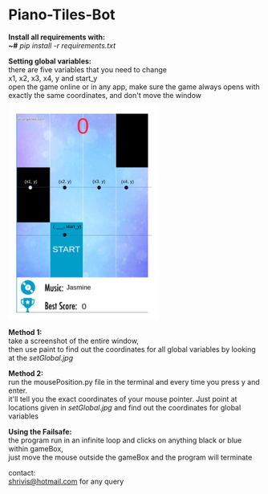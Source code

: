 # Piano-Tiles-Bot

**Install all requirements with:**</br>
**~#** *pip install -r requirements.txt*

**Setting global variables:**</br>
there are five variables that you need to change</br>
x1, x2, x3, x4, y and start_y</br>
open the game online or in any app, make sure the game always opens with exactly the same coordinates, and don't move the window

<img src="https://github.com/Shrivis/Piano-Tiles-Bot/blob/main/setGlobal.jpg" width="300"/>

**Method 1:**</br>
take a screenshot of the entire window,</br>
then use paint to find out the coordinates for all global variables by looking at the *setGlobal.jpg*

**Method 2:**</br>
run the mousePosition.py file in the terminal and every time you press y and enter. </br>
it'll tell you the exact coordinates of your mouse pointer. Just point at locations given in *setGlobal.jpg* and find out the coordinates for global variables

**Using the Failsafe:**</br> 
the program run in an infinite loop and clicks on anything black or blue within gameBox, </br>just move the mouse outside the gameBox and the program will terminate

contact:</br>
shrivis@hotmail.com for any query
